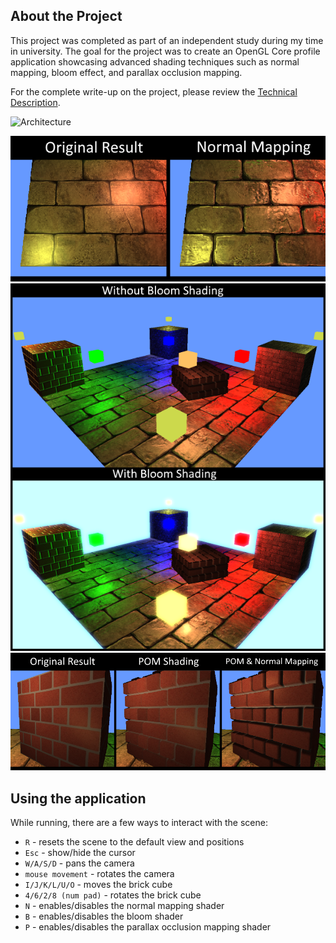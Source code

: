 ## About the Project

This project was completed as part of an independent study during my time in university. The goal for the project was to create an OpenGL Core profile application showcasing advanced shading techniques such as normal mapping, bloom effect, and parallax occlusion mapping.

For the complete write-up on the project, please review the [Technical Description](doc/Technical%20Description.pdf).

![Architecture](doc/System%20Architecture.png)

![Normal Mapping](doc/Normal%20Mapping%20Comparison.png)
![Bloom](doc/Bloom%20Comparison.png)
![POM](doc/POM%20Comparison.png)


## Using the application

While running, there are a few ways to interact with the scene:

- `R` - resets the scene to the default view and positions
- `Esc` - show/hide the cursor
- `W/A/S/D` - pans the camera
- `mouse movement` - rotates the camera
- `I/J/K/L/U/O` - moves the brick cube
- `4/6/2/8 (num pad)` - rotates the brick cube
- `N` - enables/disables the normal mapping shader
- `B` - enables/disables the bloom shader
- `P` - enables/disables the parallax occlusion mapping shader
